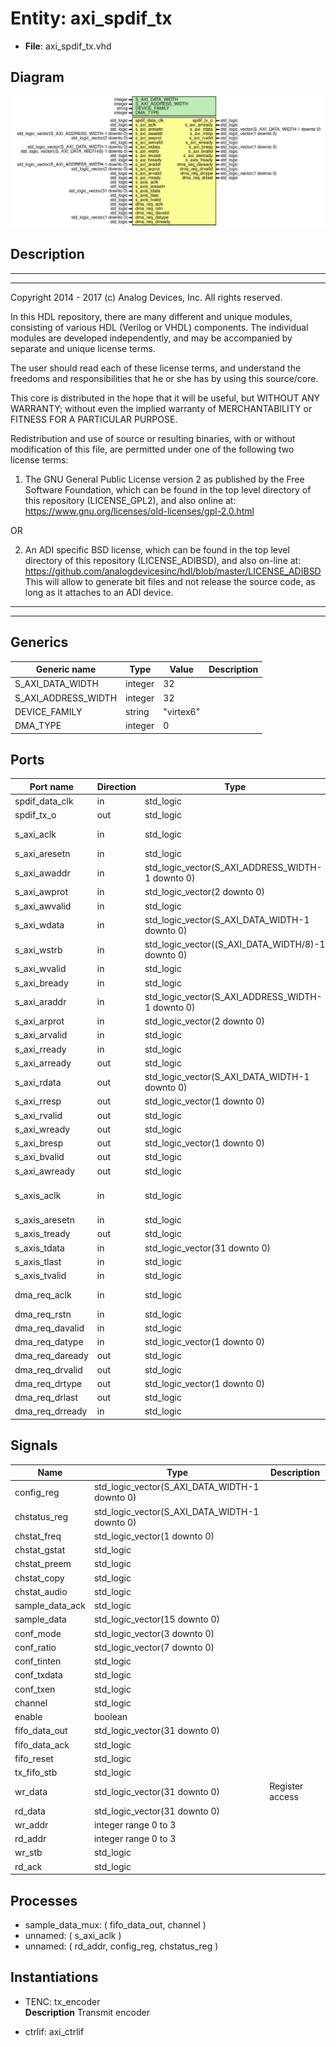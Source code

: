 # Entity: axi_spdif_tx

- **File**: axi_spdif_tx.vhd
## Diagram

![Diagram](axi_spdif_tx.svg "Diagram")
## Description

 ***************************************************************************
 ***************************************************************************
 Copyright 2014 - 2017 (c) Analog Devices, Inc. All rights reserved.

 In this HDL repository, there are many different and unique modules, consisting
 of various HDL (Verilog or VHDL) components. The individual modules are
 developed independently, and may be accompanied by separate and unique license
 terms.

 The user should read each of these license terms, and understand the
 freedoms and responsibilities that he or she has by using this source/core.

 This core is distributed in the hope that it will be useful, but WITHOUT ANY
 WARRANTY; without even the implied warranty of MERCHANTABILITY or FITNESS FOR
 A PARTICULAR PURPOSE.

 Redistribution and use of source or resulting binaries, with or without modification
 of this file, are permitted under one of the following two license terms:

   1. The GNU General Public License version 2 as published by the
      Free Software Foundation, which can be found in the top level directory
      of this repository (LICENSE_GPL2), and also online at:
      <https://www.gnu.org/licenses/old-licenses/gpl-2.0.html>

 OR

   2. An ADI specific BSD license, which can be found in the top level directory
      of this repository (LICENSE_ADIBSD), and also on-line at:
      https://github.com/analogdevicesinc/hdl/blob/master/LICENSE_ADIBSD
      This will allow to generate bit files and not release the source code,
      as long as it attaches to an ADI device.

 ***************************************************************************
 ***************************************************************************
## Generics

| Generic name        | Type    | Value     | Description |
| ------------------- | ------- | --------- | ----------- |
| S_AXI_DATA_WIDTH    | integer | 32        |             |
| S_AXI_ADDRESS_WIDTH | integer | 32        |             |
| DEVICE_FAMILY       | string  | "virtex6" |             |
| DMA_TYPE            | integer | 0         |             |
## Ports

| Port name       | Direction | Type                                              | Description            |
| --------------- | --------- | ------------------------------------------------- | ---------------------- |
| spdif_data_clk  | in        | std_logic                                         | PDIF ports             |
| spdif_tx_o      | out       | std_logic                                         |                        |
| s_axi_aclk      | in        | std_logic                                         | XI Lite interface      |
| s_axi_aresetn   | in        | std_logic                                         |                        |
| s_axi_awaddr    | in        | std_logic_vector(S_AXI_ADDRESS_WIDTH-1 downto 0)  |                        |
| s_axi_awprot    | in        | std_logic_vector(2 downto 0)                      |                        |
| s_axi_awvalid   | in        | std_logic                                         |                        |
| s_axi_wdata     | in        | std_logic_vector(S_AXI_DATA_WIDTH-1 downto 0)     |                        |
| s_axi_wstrb     | in        | std_logic_vector((S_AXI_DATA_WIDTH/8)-1 downto 0) |                        |
| s_axi_wvalid    | in        | std_logic                                         |                        |
| s_axi_bready    | in        | std_logic                                         |                        |
| s_axi_araddr    | in        | std_logic_vector(S_AXI_ADDRESS_WIDTH-1 downto 0)  |                        |
| s_axi_arprot    | in        | std_logic_vector(2 downto 0)                      |                        |
| s_axi_arvalid   | in        | std_logic                                         |                        |
| s_axi_rready    | in        | std_logic                                         |                        |
| s_axi_arready   | out       | std_logic                                         |                        |
| s_axi_rdata     | out       | std_logic_vector(S_AXI_DATA_WIDTH-1 downto 0)     |                        |
| s_axi_rresp     | out       | std_logic_vector(1 downto 0)                      |                        |
| s_axi_rvalid    | out       | std_logic                                         |                        |
| s_axi_wready    | out       | std_logic                                         |                        |
| s_axi_bresp     | out       | std_logic_vector(1 downto 0)                      |                        |
| s_axi_bvalid    | out       | std_logic                                         |                        |
| s_axi_awready   | out       | std_logic                                         |                        |
| s_axis_aclk     | in        | std_logic                                         | xi streaming interface |
| s_axis_aresetn  | in        | std_logic                                         |                        |
| s_axis_tready   | out       | std_logic                                         |                        |
| s_axis_tdata    | in        | std_logic_vector(31 downto 0)                     |                        |
| s_axis_tlast    | in        | std_logic                                         |                        |
| s_axis_tvalid   | in        | std_logic                                         |                        |
| dma_req_aclk    | in        | std_logic                                         | L330 DMA interface     |
| dma_req_rstn    | in        | std_logic                                         |                        |
| dma_req_davalid | in        | std_logic                                         |                        |
| dma_req_datype  | in        | std_logic_vector(1 downto 0)                      |                        |
| dma_req_daready | out       | std_logic                                         |                        |
| dma_req_drvalid | out       | std_logic                                         |                        |
| dma_req_drtype  | out       | std_logic_vector(1 downto 0)                      |                        |
| dma_req_drlast  | out       | std_logic                                         |                        |
| dma_req_drready | in        | std_logic                                         |                        |
## Signals

| Name            | Type                                          | Description       |
| --------------- | --------------------------------------------- | ----------------- |
| config_reg      | std_logic_vector(S_AXI_DATA_WIDTH-1 downto 0) |                   |
| chstatus_reg    | std_logic_vector(S_AXI_DATA_WIDTH-1 downto 0) |                   |
| chstat_freq     | std_logic_vector(1 downto 0)                  |                   |
| chstat_gstat    | std_logic                                     |                   |
|  chstat_preem   | std_logic                                     |                   |
|  chstat_copy    | std_logic                                     |                   |
|  chstat_audio   | std_logic                                     |                   |
| sample_data_ack | std_logic                                     |                   |
| sample_data     | std_logic_vector(15 downto 0)                 |                   |
| conf_mode       | std_logic_vector(3 downto 0)                  |                   |
| conf_ratio      | std_logic_vector(7 downto 0)                  |                   |
| conf_tinten     | std_logic                                     |                   |
|  conf_txdata    | std_logic                                     |                   |
|  conf_txen      | std_logic                                     |                   |
| channel         | std_logic                                     |                   |
| enable          | boolean                                       |                   |
| fifo_data_out   | std_logic_vector(31 downto 0)                 |                   |
| fifo_data_ack   | std_logic                                     |                   |
| fifo_reset      | std_logic                                     |                   |
| tx_fifo_stb     | std_logic                                     |                   |
| wr_data         | std_logic_vector(31 downto 0)                 |  Register access  |
| rd_data         | std_logic_vector(31 downto 0)                 |                   |
| wr_addr         | integer range 0 to 3                          |                   |
| rd_addr         | integer range 0 to 3                          |                   |
| wr_stb          | std_logic                                     |                   |
| rd_ack          | std_logic                                     |                   |
## Processes
- sample_data_mux: ( fifo_data_out, channel )
- unnamed: ( s_axi_aclk )
- unnamed: ( rd_addr, config_reg, chstatus_reg )
## Instantiations

- TENC: tx_encoder
</br>**Description**
 Transmit encoder

- ctrlif: axi_ctrlif
